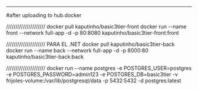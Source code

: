 
-------------------------------------------------
#after uploading to hub.docker

/////////////////////
docker pull kaputinho/basic3tier-front
docker run --name front --network full-app -d -p 80:8080 kaputinho/basic3tier-front:front


/////////////////////
PARA EL .NET
docker pull kaputinho/basic3tier-back
docker run --name back --network full-app -d -p 8000:80 kaputinho/basic3tier-back:back


/////////////////////
docker run --name postgres -e POSTGRES_USER=postgres -e POSTGRES_PASSWORD=admin123 -e POSTGRES_DB=basic3tier -v frijoles-volume:/var/lib/postgresql/data -p 5432:5432 -d postgres:latest
